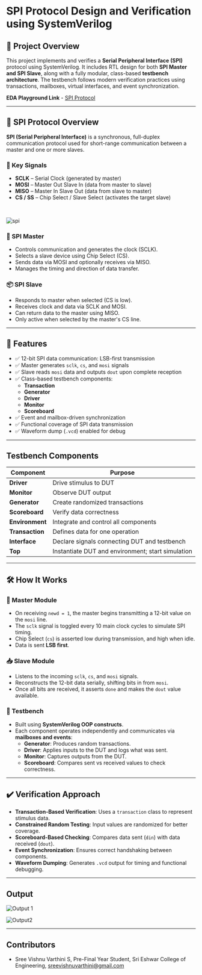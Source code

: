 # SPI Protocol Design and Verification using SystemVerilog

## 🧪 Project Overview

This project implements and verifies a **Serial Peripheral Interface (SPI)** protocol using SystemVerilog. It includes RTL design for both **SPI Master and SPI Slave**, along with a fully modular, class-based **testbench architecture**. The testbench follows modern verification practices using transactions, mailboxes, virtual interfaces, and event synchronization.

**EDA Playground Link** - [SPI Protocol]()

---
## 🔄 SPI Protocol Overview

**SPI (Serial Peripheral Interface)** is a synchronous, full-duplex communication protocol used for short-range communication between a master and one or more slaves.

### 📌 Key Signals
- **SCLK** – Serial Clock (generated by master)
- **MOSI** – Master Out Slave In (data from master to slave)
- **MISO** – Master In Slave Out (data from slave to master)
- **CS / SS** – Chip Select / Slave Select (activates the target slave)
<br>

![spi](https://github.com/user-attachments/assets/eb247b89-b94f-407c-a352-faba4149c9e6)

### 🧠 SPI Master
- Controls communication and generates the clock (SCLK).
- Selects a slave device using Chip Select (CS).
- Sends data via MOSI and optionally receives via MISO.
- Manages the timing and direction of data transfer.

### 📦 SPI Slave
- Responds to master when selected (CS is low).
- Receives clock and data via SCLK and MOSI.
- Can return data to the master using MISO.
- Only active when selected by the master's CS line.

---

## 📌 Features

- ✅ 12-bit SPI data communication: LSB-first transmission
- ✅ Master generates `sclk`, `cs`, and `mosi` signals
- ✅ Slave reads `mosi` data and outputs `dout` upon complete reception
- ✅ Class-based testbench components:
  - **Transaction**
  - **Generator**
  - **Driver**
  - **Monitor**
  - **Scoreboard**
- ✅ Event and mailbox-driven synchronization
- ✅ Functional coverage of SPI data transmission
- ✅ Waveform dump (`.vcd`) enabled for debug

---

## Testbench Components

| Component   | Purpose                          |
|-------------|---------------------------------|
| **Driver**  | Drive stimulus to DUT            |
| **Monitor** | Observe DUT output               |
| **Generator** | Create randomized transactions |
| **Scoreboard** | Verify data correctness        |
| **Environment** | Integrate and control all components |
| **Transaction** | Defines data for one operation |
| **Interface**   | Declare signals connecting DUT and testbench |
| **Top**         | Instantiate DUT and environment; start simulation |

---

## 🛠️ How It Works

### 🔧 Master Module
- On receiving `newd = 1`, the master begins transmitting a 12-bit value on the `mosi` line.
- The `sclk` signal is toggled every 10 main clock cycles to simulate SPI timing.
- Chip Select (`cs`) is asserted low during transmission, and high when idle.
- Data is sent **LSB first**.

### 📥 Slave Module
- Listens to the incoming `sclk`, `cs`, and `mosi` signals.
- Reconstructs the 12-bit data serially, shifting bits in from `mosi`.
- Once all bits are received, it asserts `done` and makes the `dout` value available.

### 🧪 Testbench
- Built using **SystemVerilog OOP constructs**.
- Each component operates independently and communicates via **mailboxes and events**:
  - **Generator**: Produces random transactions.
  - **Driver**: Applies inputs to the DUT and logs what was sent.
  - **Monitor**: Captures outputs from the DUT.
  - **Scoreboard**: Compares sent vs received values to check correctness.

---

## ✔️ Verification Approach
- **Transaction-Based Verification**: Uses a `transaction` class to represent stimulus data.
- **Constrained Random Testing**: Input values are randomized for better coverage.
- **Scoreboard-Based Checking**: Compares data sent (`din`) with data received (`dout`).
- **Event Synchronization**: Ensures correct handshaking between components.
- **Waveform Dumping**: Generates `.vcd` output for timing and functional debugging.

---

## Output


![Output 1]()

![Output2]()

---

## Contributors
- Sree Vishnu Varthini S, Pre-Final Year Student, Sri Eshwar College of Engineering, sreevishnuvarthini@gmail.com
